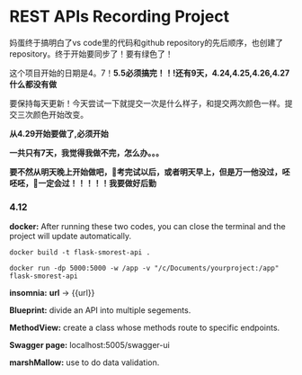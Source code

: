 # REST APIs Recording Project


妈蛋终于搞明白了vs code里的代码和github repository的先后顺序，也创建了repository。终于开始要同步了！要有绿色了！

这个项目开始的日期是4。7！**5.5必须搞完！！!还有9天，4.24,4.25,4.26,4.27什么都没有做**

要保持每天更新！今天尝试一下就提交一次是什么样子，和提交两次颜色一样。提交三次颜色开始改变。

**从4.29开始要做了,必须开始**

**一共只有7天，我觉得我做不完，怎么办。。。**

**要不然从明天晚上开始做吧，🍐考完试以后，或者明天早上，但是万一他没过，呸呸呸，🍐一定会过！！！！！我要做好后勤**


### 4.12

 **docker:** After running these two codes, you can close the terminal and the project will update automatically.
```
docker build -t flask-smorest-api . 
```
 ```
 docker run -dp 5000:5000 -w /app -v "/c/Documents/yourproject:/app" flask-smorest-api
 ```


        
        
         

**insomnia:**  **url** -> {{url}} 

**Blueprint:** divide an API into multiple segements.

**MethodView:** create a class whose methods route to specific endpoints.

**Swagger page:** localhost:5005/swagger-ui

**marshMallow:** use to do data validation.